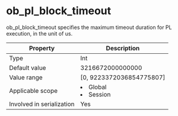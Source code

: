 # ob_pl_block_timeout

ob_pl_block_timeout specifies the maximum timeout duration for PL execution, in the unit of us.

| Property | Description |
|---------|------------------------------------------------------------------------------------------------------------|
| Type | Int |
| Default value | 3216672000000000 |
| Value range | \[0, 9223372036854775807\] |
| Applicable scope | <li> Global   <li> Session |
| Involved in serialization | Yes |
